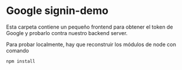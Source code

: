 # Google signin-demo

Esta carpeta contiene un pequeño frontend para
obtener el token de Google y probarlo contra 
nuestro backend server.

Para probar localmente, hay que reconstruir los módulos
de node con comando

```
npm install
```